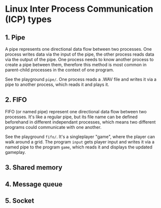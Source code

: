 # Linux Inter Process Communication (ICP) types

## 1. Pipe

A pipe represents one directional data flow between two processes. One process writes data via the
input of the pipe, the other process reads data via the output of the pipe. One process needs to know
another process to create a pipe between them, therefore this method is most common in parent-child
processes in the context of one program.

See the playground `pipe/`. One process reads a .WAV file and writes it via a pipe to another 
process, which reads it and plays it.

## 2. FIFO

FIFO (or named pipe) represent one directional data flow between two processes. It's like a regular
pipe, but its file name can be defined beforehand in different independant processes, which means
two different programs could communicate with one another.

See the playground `fifo/`. It's a singleplayer "game", where the player can walk around a grid. The 
program `input` gets player input and writes it via a named pipe to the program `game`, which reads
it and displays the updated gameplay.

## 3. Shared memory

## 4. Message queue

## 5. Socket
